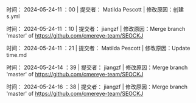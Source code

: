 
时间： 2024-05-24-11 ：00 | 提交者： Matilda Pescott | 修改原因：创建 s.yml 

时间： 2024-05-24-11 ：10 | 提交者： jiangzf | 修改原因：Merge branch 'master' of https://github.com/cmereye-team/SEOCKJ 

时间： 2024-05-24-11 ：21 | 提交者： Matilda Pescott | 修改原因：Update time.md 

时间： 2024-05-24-14 ：39 | 提交者： jiangzf | 修改原因：Merge branch 'master' of https://github.com/cmereye-team/SEOCKJ 

时间： 2024-05-24-16 ：38 | 提交者： jiangzf | 修改原因：Merge branch 'master' of https://github.com/cmereye-team/SEOCKJ 

